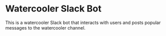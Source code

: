 # Watercooler Slack Bot

This is a watercooler Slack bot that interacts with users and posts popular messages to the watercooler channel.
